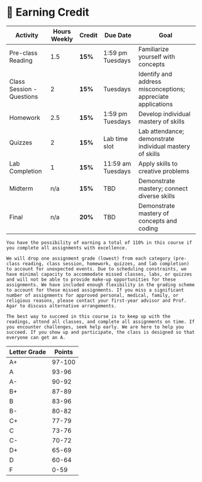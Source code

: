 # 💯 Earning Credit

| Activity            | Hours Weekly | Credit | Due Date         | Goal                                         |
|---------------------|--------------|--------|------------------|---------------------------------------------|
| Pre-class Reading   | 1.5          | **15%** | 1:59 pm Tuesdays | Familiarize yourself with concepts          |
| Class Session - Questions | 2    | **15%** | Tuesdays         | Identify and address misconceptions; appreciate applications |
| Homework            | 2.5          | **15%** | 1:59 pm Tuesdays | Develop individual mastery of skills        |
| Quizzes             | 2            | **15%** | Lab time slot    | Lab attendance; demonstrate individual mastery of skills |
| Lab Completion      | 1            | **15%** | 11:59 am Tuesdays| Apply skills to creative problems           |
| Midterm             | n/a          | **15%** | TBD              | Demonstrate mastery; connect diverse skills |
| Final               | n/a          | **20%** | TBD              | Demonstrate mastery of concepts and coding  |


```{note}
You have the possibility of earning a total of 110% in this course if you complete all assignments with excellence.
```

```{note}
We will drop one assignment grade (lowest) from each category (pre-class reading, class session, homework, quizzes, and lab completion) to account for unexpected events. Due to scheduling constraints, we have minimal capacity to accommodate missed classes, labs, or quizzes and will not be able to provide make-up opportunities for these assignments. We have included enough flexibility in the grading scheme to account for these missed assignments. If you miss a significant number of assignments for approved personal, medical, family, or religious reasons, please contact your first-year advisor and Prof. Agar to discuss alternative arrangements.
```

```{tip}
The best way to succeed in this course is to keep up with the readings, attend all classes, and complete all assignments on time. If you encounter challenges, seek help early. We are here to help you succeed. If you show up and participate, the class is designed so that everyone can get an A.
```

| Letter Grade | Points|
|--|--|
|A+|97-100|
|A|93-96|
|A-|90-92|
|B+|87-89|
|B|83-96|
|B-|80-82|
|C+|77-79|
|C|73-76|
|C-|70-72|
|D+|65-69|
|D|60-64|
|F|0-59|

```{note} Prof. Agar reserves the right to adjust the grading scale at the end of the semester. Any adjustments will only lead to a more generous grading scale.
```
